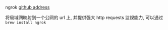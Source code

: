 ngrok [github address](https://github.com/inconshreveable/ngrok)

将局域网映射到一个公网的 url 上, 并提供强大 http requests 监视能力, 可以通过```brew install ngrok```
